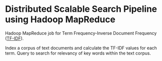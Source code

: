 # Distributed Scalable Search Pipeline using Hadoop MapReduce
Hadoop MapReduce job for Term Frequency-Inverse Document Frequency ([TF-IDF](https://en.wikipedia.org/wiki/Tf%E2%80%93idf)).

Index a corpus of text documents and calculate the TF-IDF values for each term. Query to search for relevancy of key words within the text corpus.
